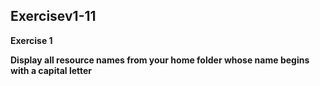 ## Exercisev1-11

**Exercise 1**

**Display all resource names from your home folder whose name begins with a capital letter**
